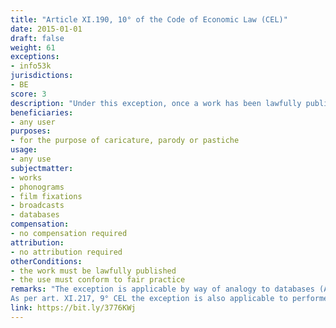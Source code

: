 ```yaml
---
title: "Article XI.190, 10° of the Code of Economic Law (CEL)"
date: 2015-01-01
draft: false
weight: 61
exceptions:
- info53k
jurisdictions:
- BE
score: 3
description: "Under this exception, once a work has been lawfully published, its author may not prohibit its use for the purpose of caricature, parody or pastiche, observing fair practice." 
beneficiaries:
- any user
purposes: 
- for the purpose of caricature, parody or pastiche
usage:
- any use
subjectmatter:
- works
- phonograms
- film fixations
- broadcasts
- databases
compensation:
- no compensation required
attribution: 
- no attribution required
otherConditions: 
- the work must be lawfully published
- the use must conform to fair practice
remarks: "The exception is applicable by way of analogy to databases (Art. XI.191 § 2 CEL); 
As per art. XI.217, 9° CEL the exception is also applicable to performers' (art. XI.205. [1 § 1 CEL); film producers' (art. XI.209.1 CEL); phonogram producers' (art. XI.213 CEL) and broadcasters' (art. XI.215.1 CEL) rights."
link: https://bit.ly/3776KWj
---
```

